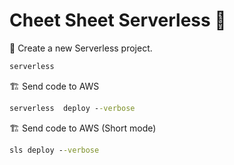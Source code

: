 # Cheet Sheet Serverless :memo:

 :construction: Create a new Serverless project.
```cmd
serverless
```

:building_construction: Send code to AWS
```cmd
serverless 	deploy --verbose
```
:building_construction: Send code to AWS (Short mode)
```cmd
sls deploy --verbose
```
<!--stackedit_data:
eyJoaXN0b3J5IjpbLTE4NzY1NzA3MTYsMTEyMjU2MTY5MiwtMT
kxODE5NzE0LC0xNTIzMjM0ODM3LDQ5MzM5NjU0NSwtMjA4ODc0
NjYxMl19
-->